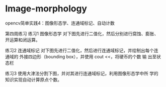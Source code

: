# Image-morphology
opencv简单实践4：图像形态学、连通域标记、自动计数

第四周练习
练习1 图像形态学
对下图先进行二值化，然后分别进行腐蚀、膨胀、开运算和闭运算。

练习2 连通域标记
对下图先进行二值化，然后进行连通域标记，并绘制出每个连通域的
外接四边形（bounding box），并使用 cout <<，将硬币的个数 输
出至状态栏

练习3
使用大津法分割下图，并对其进行连通域标记，利用图像形态学中所
学的知识实现自动计算原点个数。
